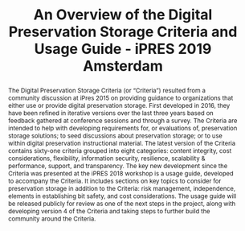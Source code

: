 ---
abstract: "The Digital Preservation Storage Criteria (or “Criteria”) resulted from
  a community discussion at iPres 2015 on providing guidance to organizations that
  either use or provide digital preservation storage. First developed in 2016, they
  have been refined in iterative versions over the last three years based on feedback
  gathered at conference sessions and through a survey. The Criteria are intended
  to help with developing requirements for, or evaluations of, preservation storage
  solutions; to seed discussions about preservation storage; or to use within digital
  preservation instructional material. The latest version of the Criteria contains
  sixty-one criteria grouped into eight categories: content integrity, cost considerations,
  flexibility, information security, resilience, scalability & performance, support,
  and transparency. \nThe key new development since the Criteria was presented at
  the iPRES 2018 workshop is a usage guide, developed to accompany the Criteria. It
  includes sections on key topics to consider for preservation storage in addition
  to the Criteria: risk management, independence, elements in establishing bit safety,
  and cost considerations. The usage guide will be released publicly for review as
  one of the next steps in the project, along with developing version 4 of the Criteria
  and taking steps to further build the community around the Criteria."
creators:
- Schaefer, Sibyl
- McGovern, Nancy Y
- Zierau, Eld
- Goethals, Andrea
date: null
document_url: https://services.phaidra.univie.ac.at/api/object/o:1079720/download
grand_parent: iPRES
institutions: []
keywords: []
landing_page_url: https://phaidra.univie.ac.at/o:1079720
language: eng
layout: publication
license: CC BY 4.0 International
notes_url: null
parent: iPRES 2019
presentation_url: null
size: 234929
source_name: iPRES
title: An Overview of the Digital Preservation Storage Criteria and Usage Guide -
  iPRES 2019 Amsterdam
type: paper
year: 2019
---